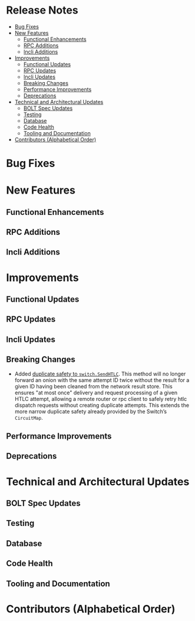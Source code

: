 # Release Notes
- [Bug Fixes](#bug-fixes)
- [New Features](#new-features)
    - [Functional Enhancements](#functional-enhancements)
    - [RPC Additions](#rpc-additions)
    - [lncli Additions](#lncli-additions)
- [Improvements](#improvements)
    - [Functional Updates](#functional-updates)
    - [RPC Updates](#rpc-updates)
    - [lncli Updates](#lncli-updates)
    - [Breaking Changes](#breaking-changes)
    - [Performance Improvements](#performance-improvements)
    - [Deprecations](#deprecations)
- [Technical and Architectural Updates](#technical-and-architectural-updates)
    - [BOLT Spec Updates](#bolt-spec-updates)
    - [Testing](#testing)
    - [Database](#database)
    - [Code Health](#code-health)
    - [Tooling and Documentation](#tooling-and-documentation)
- [Contributors (Alphabetical Order)](#contributors)

# Bug Fixes

# New Features
## Functional Enhancements

## RPC Additions

## lncli Additions

# Improvements
## Functional Updates

## RPC Updates

## lncli Updates

## Breaking Changes

* Added [duplicate safety to `switch.SendHTLC`](https://github.com/lightningnetwork/lnd/pull/10049). This method will no longer 
  forward an onion with the same attempt ID twice without the result for a given
  ID having been cleaned from the network result store. This ensures "at most
  once" delivery and request processing of a given HTLC attempt, allowing a
  remote router or rpc client to safely retry htlc dispatch requests without
  creating duplicate attempts. This extends the more narrow duplicate safety
  already provided by the Switch’s `CircuitMap`.


## Performance Improvements

## Deprecations

# Technical and Architectural Updates
## BOLT Spec Updates

## Testing

## Database

## Code Health

## Tooling and Documentation

# Contributors (Alphabetical Order)
